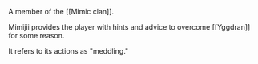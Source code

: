 A member of the [[Mimic clan]].

Mimijii provides the player with hints and advice to overcome [[Yggdran]] for some reason.

It refers to its actions as "meddling."